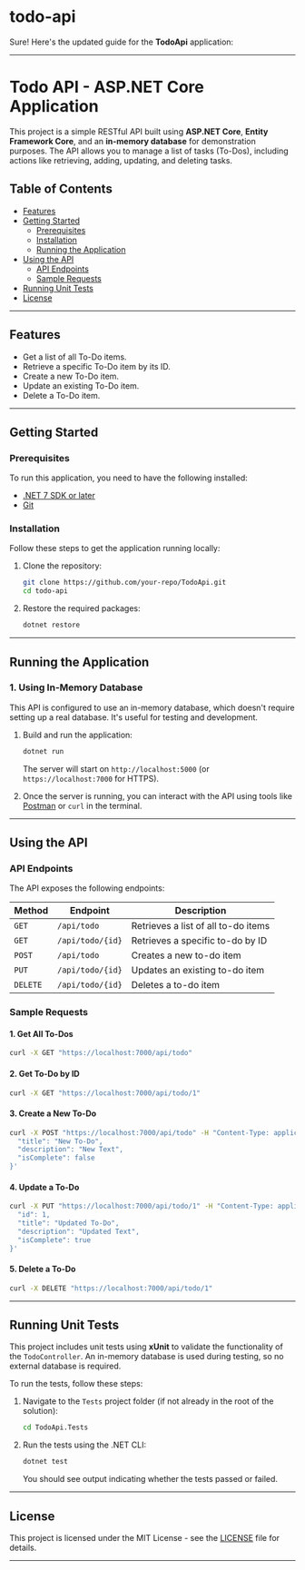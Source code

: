 # todo-api
Sure! Here's the updated guide for the **TodoApi** application:

---

# **Todo API - ASP.NET Core Application**

This project is a simple RESTful API built using **ASP.NET Core**, **Entity Framework Core**, and an **in-memory database** for demonstration purposes. The API allows you to manage a list of tasks (To-Dos), including actions like retrieving, adding, updating, and deleting tasks.

## **Table of Contents**
- [Features](#features)
- [Getting Started](#getting-started)
    - [Prerequisites](#prerequisites)
    - [Installation](#installation)
    - [Running the Application](#running-the-application)
- [Using the API](#using-the-api)
    - [API Endpoints](#api-endpoints)
    - [Sample Requests](#sample-requests)
- [Running Unit Tests](#running-unit-tests)
- [License](#license)

---

## **Features**
- Get a list of all To-Do items.
- Retrieve a specific To-Do item by its ID.
- Create a new To-Do item.
- Update an existing To-Do item.
- Delete a To-Do item.

---

## **Getting Started**

### **Prerequisites**
To run this application, you need to have the following installed:
- [.NET 7 SDK or later](https://dotnet.microsoft.com/download/dotnet/7.0)
- [Git](https://git-scm.com/)

### **Installation**
Follow these steps to get the application running locally:

1. Clone the repository:
   ```bash
   git clone https://github.com/your-repo/TodoApi.git
   cd todo-api
   ```

2. Restore the required packages:
   ```bash
   dotnet restore
   ```

---

## **Running the Application**

### **1. Using In-Memory Database**
This API is configured to use an in-memory database, which doesn't require setting up a real database. It's useful for testing and development.

1. Build and run the application:
   ```bash
   dotnet run
   ```

   The server will start on `http://localhost:5000` (or `https://localhost:7000` for HTTPS).

2. Once the server is running, you can interact with the API using tools like [Postman](https://www.postman.com/) or `curl` in the terminal.

---

## **Using the API**

### **API Endpoints**
The API exposes the following endpoints:

| Method   | Endpoint         | Description                        |
|----------|------------------|------------------------------------|
| `GET`    | `/api/todo`      | Retrieves a list of all to-do items|
| `GET`    | `/api/todo/{id}` | Retrieves a specific to-do by ID   |
| `POST`   | `/api/todo`      | Creates a new to-do item           |
| `PUT`    | `/api/todo/{id}` | Updates an existing to-do item     |
| `DELETE` | `/api/todo/{id}` | Deletes a to-do item               |

### **Sample Requests**

#### 1. **Get All To-Dos**
```bash
curl -X GET "https://localhost:7000/api/todo"
```

#### 2. **Get To-Do by ID**
```bash
curl -X GET "https://localhost:7000/api/todo/1"
```

#### 3. **Create a New To-Do**
```bash
curl -X POST "https://localhost:7000/api/todo" -H "Content-Type: application/json" -d '{
  "title": "New To-Do",
  "description": "New Text",
  "isComplete": false
}'
```

#### 4. **Update a To-Do**
```bash
curl -X PUT "https://localhost:7000/api/todo/1" -H "Content-Type: application/json" -d '{
  "id": 1,
  "title": "Updated To-Do",
  "description": "Updated Text",
  "isComplete": true
}'
```

#### 5. **Delete a To-Do**
```bash
curl -X DELETE "https://localhost:7000/api/todo/1"
```

---

## **Running Unit Tests**

This project includes unit tests using **xUnit** to validate the functionality of the `TodoController`. An in-memory database is used during testing, so no external database is required.

To run the tests, follow these steps:

1. Navigate to the `Tests` project folder (if not already in the root of the solution):
   ```bash
   cd TodoApi.Tests
   ```

2. Run the tests using the .NET CLI:
   ```bash
   dotnet test
   ```

   You should see output indicating whether the tests passed or failed.

---

## **License**

This project is licensed under the MIT License - see the [LICENSE](LICENSE) file for details.

---
